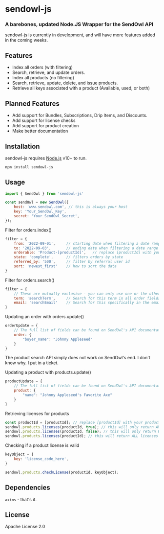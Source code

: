 # sendowl-js
### A barebones, updated Node.JS Wrapper for the SendOwl API

sendowl-js is currently in development, and will have more features added in the coming weeks.

## Features

- Index all orders (with filtering)
- Search, retrieve, and update orders.
- Index all products (no filtering)
- Search, retrieve, update, delete, and issue products.
- Retrieve all keys associated with a product (Available, used, or both)

## Planned Features

- Add support for Bundles, Subscriptions, Drip Items, and Discounts.
- Add support for license checks
- Add support for product creation
- Make better documentation

## Installation

sendowl-js requires [Node.js](https://nodejs.org/) v10+ to run.
```sh
npm install sendowl-js
```

## Usage

```js
import { SendOwl } from 'sendowl-js'

const sendOwl = new SendOwl({
    host: 'www.sendowl.com', // this is always your host
    key: 'Your_SendOwl_Key',
    secret: 'Your_SendOwl_Secret',
});
```

Filter for orders.index()
```js
filter = {
    from: '2022-09-01',     // starting date when filtering a date range
    to: '2022-09-03',       // ending date when filtering a date range
    orderable: 'Product-[productId]',   // replace [productId] with your product's ID to filter by product
    state: 'complete',      // filters orders by state
    referred_by: '500',     // filter by referral user id
    sort: 'newest_first'    // how to sort the data
}
```

Filter for orders.search()
```js
filter = {
    // These are mutually exclusive - you can only use one or the other, not both.
    term: 'searchTerm',     // Search for this term in all order fields
    email: 'searchEmail'    // Search for this specifically in the email field.
}
```

Updating an order with orders.update()
```js
orderUpdate = {
    // The full list of fields can be found on SendOwl's API documentation.
    order: {
        "buyer_name": "Johnny Appleseed"
    }
}
```

The product search API simply does not work on SendOwl's end. I don't know why. I put in a ticket.

Updating a product with products.update()
```js
productUpdate = {
    // The full list of fields can be found on SendOwl's API documentation.
    product: {
        "name": "Johnny Appleseed's Favorite Axe"
    }
}
```

Retrieving licenses for products
```js
const productId = [productId]; // replace [productId] with your product ID
sendowl.products.licenses(productId, true); // this will only return AVAILABLE licenses
sendowl.products.licenses(productId, false); // this will only return USED licenses
sendowl.products.licenses(productId); // this will return ALL licenses
```

Checking if a product license is valid
```js
keyObject = {
    key: 'license_code_here',
}

sendowl.products.checkLicense(productId, keyObject);
```
## Dependencies

`axios` - that's it.

## License

Apache License 2.0